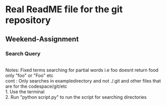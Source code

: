 # Real ReadME file for the git repository
## Weekend-Assignment
### Search Query
<br>Notes: Fixed terms searching for partial words i.e foo doesnt return food only "foo" or "Foo" etc
<br>cont : Only searches in exampledirectory and not ./.git and other files that are for the codespace/git/etc
<br>1. Use the terminal 
<br>2. Run "python script.py" to run the script for searching directories